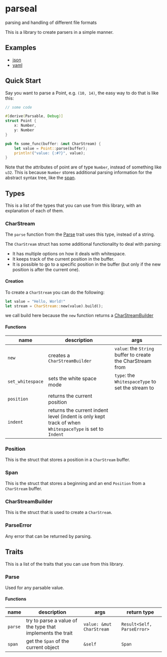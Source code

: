 # parseal
parsing and handling of different file formats

This is a library to create parsers in a simple manner.

## Examples
- [json](examples/json/main.rs)
- [yaml](examples/yaml/main.rs)

## Quick Start
Say you want to parse a Point, e.g. `(10, 14)`, the easy way to do that is like this:
```rs
// some code

#[derive(Parsable, Debug)]
struct Point {
	x: Number,
	y: Number
}

pub fn some_func(buffer: &mut CharStream) {
	let value = Point::parse(buffer);
	println!("value: {:#?}", value);
}
```

Note that the attributes of point are of type `Number`, instead of something like `u32`. This is because `Number` stores additional parsing information for the abstract syntax tree, like the [span](#Span).

## Types
This is a list of the types that you can use from this library, with an explanation of each of them.
### CharStream
The `parse` function from the [Parse](#Parse) trait uses this type, instead of a string.

The `CharStream` struct has some additional functionality to deal with parsing:
- It has multiple options on how it deals with whitespace.
- It keeps track of the current position in the buffer.
- It is possible to go to a specific position in the buffer (but only if the new position is after the current one).

#### Creation
To create a `CharStream` you can do the following:
```rs
let value = "Hello, World!"
let stream = CharStream::new(value).build();
```

we call build here because the `new` function returns a [CharStreamBuilder](#CharStreamBuilder)

#### Functions
|name|description|args|
|---|---|---|
|`new`|creates a `CharStreamBuilder`|`value`: the `String` buffer to create the CharStream from|
|`set_whitespace`|sets the white space mode|`type`: the `WhitespaceType` to set the stream to|
|`position`|returns the current position||
|`indent`|returns the current indent level (indent is only kept track of when `WhitespaceType` is set to `Indent`|
### Position
This is the struct that stores a position in a `CharStream` buffer.
### Span
This is the struct that stores a beginning and an end `Position` from a `CharStream` buffer.
### CharStreamBuilder
This is the struct that is used to create a `CharStream`.
### ParseError
Any error that can be returned by parsing.

## Traits
This is a list of the traits that you can use from this library.
### Parse
Used for any parsable value.
#### Functions
|name|description|args|return type|
|---|---|---|---|
|`parse`|try to parse a value of the type that implements the trait|`value: &mut CharStream`|`Result<Self, ParseError>`|
|`span`|get the `Span` of the current object|`&self`|`Span`|

